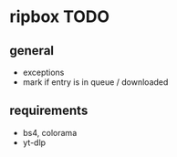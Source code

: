 # ripbox TODO

## general

- exceptions
- mark if entry is in queue / downloaded

## requirements

- bs4, colorama
- yt-dlp
